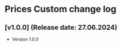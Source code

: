 <!DOCTYPE html>
<html lang="en">
<head></head>
<body>
    <h1>Prices Custom change log</h1>
    <h2>[v1.0.0] (Release date: 27.06.2024)</h2>
    <p>
        <ul>
            <li>Version 1.0.0</li>
        </ul>
    </p>
</body>
</html>

